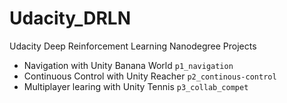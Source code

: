 # Udacity_DRLN
Udacity Deep Reinforcement Learning Nanodegree Projects

 - Navigation with Unity Banana World `p1_navigation`
 - Continuous Control with Unity Reacher `p2_continous-control`
 - Multiplayer learing with Unity Tennis `p3_collab_compet`
